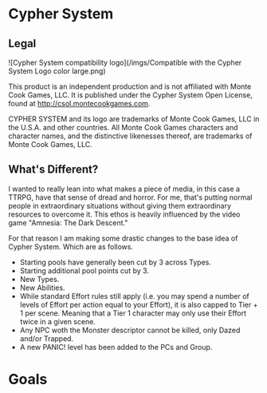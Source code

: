 # Cypher System

## Legal

![Cypher System compatibility logo](/imgs/Compatible with the Cypher System Logo color large.png)

This product is an independent production and is not affiliated with Monte Cook Games, LLC. It is published under the Cypher System Open License, found at http://csol.montecookgames.com.

CYPHER SYSTEM and its logo are trademarks of Monte Cook Games, LLC in the U.S.A. and other countries. All Monte Cook Games characters and character names, and the distinctive likenesses thereof, are trademarks of Monte Cook Games, LLC.

## What's Different?

I wanted to really lean into what makes a piece of media, in this case a TTRPG, have that sense of dread and horror. For me, that's putting normal people in extraordinary situations without giving them extraordinary resources to overcome it. This ethos is heavily influenced by the video game "Amnesia: The Dark Descent."

For that reason I am making some drastic changes to the base idea of Cypher System. Which are as follows.

- Starting pools have generally been cut by 3 across Types.
- Starting additional pool points cut by 3.
- New Types.
- New Abilities.
- While standard Effort rules still apply (i.e. you may spend a number of levels of Effort per action equal to your Effort), it is also capped to Tier + 1 per scene. Meaning that a Tier 1 character may only use their Effort twice in a given scene.
- Any NPC woth the Monster descriptor cannot be killed, only Dazed and/or Trapped.
- A new PANIC! level has been added to the PCs and Group.

# Goals
